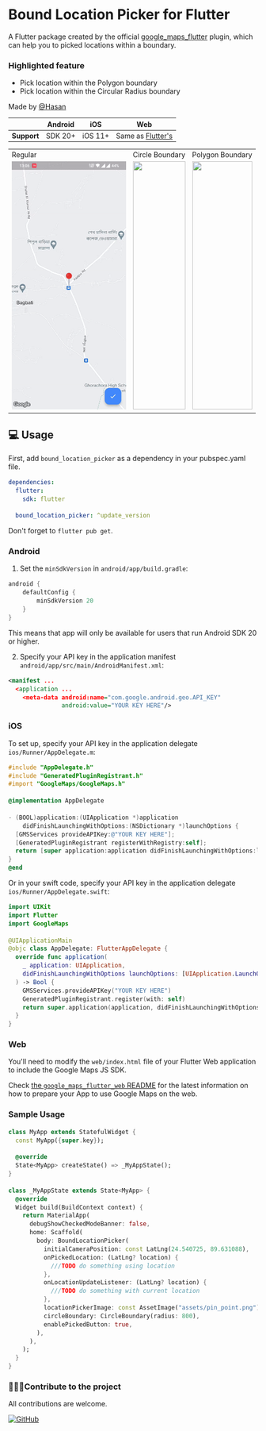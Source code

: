 # Bound Location Picker for Flutter

A Flutter package created by the official [google_maps_flutter](https://pub.dev/packages/google_maps_flutter) plugin, which can help you to picked locations within a boundary.

### Highlighted feature 
- Pick location within the Polygon boundary
- Pick location within the Circular Radius boundary

Made by [@Hasan](https://github.com/HasanToufiqAhamed)

|             | Android | iOS     | Web                              |
|-------------|---------|---------|----------------------------------|
| **Support** | SDK 20+ | iOS 11+ | Same as [Flutter's][web-support] |

[web-support]: https://docs.flutter.dev/reference/supported-platforms

<table>
  <tr>
        <td>Regular</td>
        <td>Circle Boundary</td>
        <td>Polygon Boundary</td>
    </tr>
    <tr>
        <td><img src="https://raw.githubusercontent.com/HasanToufiqAhamed/bound_location_picker/master/assets/regular_map.gif" style="width: 100%; height: 500px; object-fit: cover;" alt=""></td>
        <td><img src="https://raw.githubusercontent.com/HasanToufiqAhamed/bound_location_picker/master/assets/circle_map.gif" style="width: 100%; height: 500px; object-fit: cover;" alt="">
        </td><td><img src="https://raw.githubusercontent.com/HasanToufiqAhamed/bound_location_picker/master/assets/polygon_map.gif" style="width: 100%; height: 500px; object-fit: cover;" alt=""></td>
    </tr>
</table>

## 💻 Usage

First, add ```bound_location_picker``` as a dependency in your pubspec.yaml file.

```yml
dependencies:
  flutter:
    sdk: flutter

  bound_location_picker: ^update_version
```
Don't forget to ```flutter pub get```.

### Android

1. Set the `minSdkVersion` in `android/app/build.gradle`:

```groovy
android {
    defaultConfig {
        minSdkVersion 20
    }
}
```

This means that app will only be available for users that run Android SDK 20 or higher.

2. Specify your API key in the application manifest `android/app/src/main/AndroidManifest.xml`:

```xml
<manifest ...
  <application ...
    <meta-data android:name="com.google.android.geo.API_KEY"
               android:value="YOUR KEY HERE"/>
```

### iOS

To set up, specify your API key in the application delegate `ios/Runner/AppDelegate.m`:

```objectivec
#include "AppDelegate.h"
#include "GeneratedPluginRegistrant.h"
#import "GoogleMaps/GoogleMaps.h"

@implementation AppDelegate

- (BOOL)application:(UIApplication *)application
    didFinishLaunchingWithOptions:(NSDictionary *)launchOptions {
  [GMSServices provideAPIKey:@"YOUR KEY HERE"];
  [GeneratedPluginRegistrant registerWithRegistry:self];
  return [super application:application didFinishLaunchingWithOptions:launchOptions];
}
@end
```

Or in your swift code, specify your API key in the application delegate `ios/Runner/AppDelegate.swift`:

```swift
import UIKit
import Flutter
import GoogleMaps

@UIApplicationMain
@objc class AppDelegate: FlutterAppDelegate {
  override func application(
    _ application: UIApplication,
    didFinishLaunchingWithOptions launchOptions: [UIApplication.LaunchOptionsKey: Any]?
  ) -> Bool {
    GMSServices.provideAPIKey("YOUR KEY HERE")
    GeneratedPluginRegistrant.register(with: self)
    return super.application(application, didFinishLaunchingWithOptions: launchOptions)
  }
}
```

### Web

You'll need to modify the `web/index.html` file of your Flutter Web application
to include the Google Maps JS SDK.

Check [the `google_maps_flutter_web` README](https://pub.dev/packages/google_maps_flutter_web)
for the latest information on how to prepare your App to use Google Maps on the
web.

### Sample Usage

```dart
class MyApp extends StatefulWidget {
  const MyApp({super.key});

  @override
  State<MyApp> createState() => _MyAppState();
}

class _MyAppState extends State<MyApp> {
  @override
  Widget build(BuildContext context) {
    return MaterialApp(
      debugShowCheckedModeBanner: false,
      home: Scaffold(
        body: BoundLocationPicker(
          initialCameraPosition: const LatLng(24.540725, 89.631088),
          onPickedLocation: (LatLng? location) {
            ///TODO do something using location 
          },
          onLocationUpdateListener: (LatLng? location) {
            ///TODO do something with current location
          },
          locationPickerImage: const AssetImage("assets/pin_point.png"),
          circleBoundary: CircleBoundary(radius: 800),
          enablePickedButton: true,
        ),
      ),
    );
  }
}
```

### 👨🏻‍💻Contribute to the project

All contributions are welcome.

[![GitHub](https://img.shields.io/badge/GitHub-0f0f0f?style=for-the-badge&logo=github&logoColor=white)](https://github.com/HasanToufiqAhamed/bound_location_picker)
